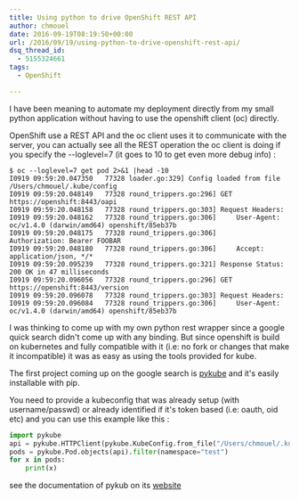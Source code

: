 ```yaml
---
title: Using python to drive OpenShift REST API
author: chmouel
date: 2016-09-19T08:19:50+00:00
url: /2016/09/19/using-python-to-drive-openshift-rest-api/
dsq_thread_id:
  - 5155324661
tags:
  - OpenShift

---
```

I have been meaning to automate my deployment directly from my small python application without having to use the openshift client (oc) directly.

OpenShift use a REST API and the oc client uses it to communicate with the server, you can actually see all the REST operation the oc client is doing if you specify the --loglevel=7 (it goes to 10 to get even more debug info) :


```
$ oc --loglevel=7 get pod 2>&1 |head -10
I0919 09:59:20.047350   77328 loader.go:329] Config loaded from file /Users/chmouel/.kube/config
I0919 09:59:20.048149   77328 round_trippers.go:296] GET https://openshift:8443/oapi
I0919 09:59:20.048158   77328 round_trippers.go:303] Request Headers:
I0919 09:59:20.048162   77328 round_trippers.go:306]     User-Agent: oc/v1.4.0 (darwin/amd64) openshift/85eb37b
I0919 09:59:20.048175   77328 round_trippers.go:306]     Authorization: Bearer FOOBAR
I0919 09:59:20.048180   77328 round_trippers.go:306]     Accept: application/json, */*
I0919 09:59:20.095239   77328 round_trippers.go:321] Response Status: 200 OK in 47 milliseconds
I0919 09:59:20.096056   77328 round_trippers.go:296] GET https://openshift:8443/version
I0919 09:59:20.096078   77328 round_trippers.go:303] Request Headers:
I0919 09:59:20.096084   77328 round_trippers.go:306]     User-Agent: oc/v1.4.0 (darwin/amd64) openshift/85eb37b

```


I was thinking to come up with my own python rest wrapper since a google quick search didn't come up with any binding. But since openshift is build on kubernetes and fully compatible with it (i.e: no fork or changes that make it incompatible) it was as easy as using the tools provided for kube.

The first project coming up on the google search is [pykube][1] and it's easily installable with pip.

You need to provide a kubeconfig that was already setup (with username/passwd) or already identified if it's token based (i.e: oauth, oid etc) and you can use this example like this :

```python
import pykube
api = pykube.HTTPClient(pykube.KubeConfig.from_file("/Users/chmouel/.kube/config"))
pods = pykube.Pod.objects(api).filter(namespace="test")
for x in pods:
    print(x)
```


see the documentation of pykub on its [website][1]

 [1]: https://github.com/kelproject/pykube
